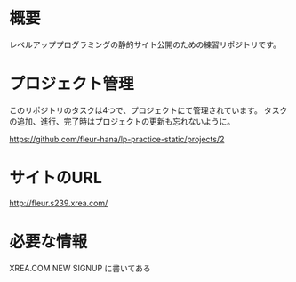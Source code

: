 # 概要
レベルアッププログラミングの静的サイト公開のための練習リポジトリです。

# プロジェクト管理
このリポジトリのタスクは4つで、プロジェクトにて管理されています。
タスクの追加、進行、完了時はプロジェクトの更新も忘れないように。

https://github.com/fleur-hana/lp-practice-static/projects/2

# サイトのURL
http://fleur.s239.xrea.com/

# 必要な情報
XREA.COM NEW SIGNUP に書いてある
